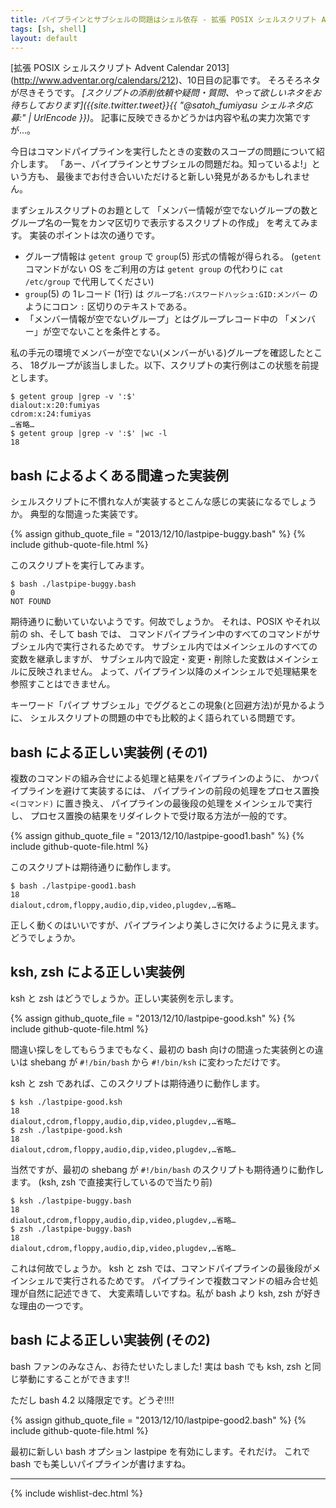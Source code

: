 ```yaml
---
title: パイプラインとサブシェルの問題はシェル依存 - 拡張 POSIX シェルスクリプト Advent Calendar 2013
tags: [sh, shell]
layout: default
---
```


[拡張 POSIX シェルスクリプト Advent Calendar 2013]
(http://www.adventar.org/calendars/212)、10日目の記事です。
そろそろネタが尽きそうです。
*[スクリプトの添削依頼や疑問・質問、やって欲しいネタをお待ちしております]({{site.twitter.tweet}}{{ "@satoh_fumiyasu シェルネタ応募:" | UrlEncode }})*。
記事に反映できるかどうかは内容や私の実力次第ですが…。

今日はコマンドパイプラインを実行したときの変数のスコープの問題について紹介します。
「あー、パイプラインとサブシェルの問題だね。知っているよ!」という方も、
最後までお付き合いいただけると新しい発見があるかもしれません。

まずシェルスクリプトのお題として
「メンバー情報が空でないグループの数とグループ名の一覧をカンマ区切りで表示するスクリプトの作成」
を考えてみます。
実装のポイントは次の通りです。

  * グループ情報は `getent group` で `group`(5) 形式の情報が得られる。
    (`getent` コマンドがない OS をご利用の方は `getent group` の代わりに
    `cat /etc/group` で代用してください)
  * `group`(5) の 1レコード (1行) は `グループ名:パスワードハッシュ:GID:メンバー`
    のようにコロン `:` 区切りのテキストである。
  * 「メンバー情報が空でないグループ」とはグループレコード中の
    「メンバー」が空でないことを条件とする。

私の手元の環境でメンバーが空でない(メンバーがいる)グループを確認したところ、
18グループが該当しました。以下、スクリプトの実行例はこの状態を前提とします。

``` console
$ getent group |grep -v ':$'
dialout:x:20:fumiyas
cdrom:x:24:fumiyas
…省略…
$ getent group |grep -v ':$' |wc -l
18
```

bash によるよくある間違った実装例
----------------------------------------------------------------------

シェルスクリプトに不慣れな人が実装するとこんな感じの実装になるでしょうか。
典型的な間違った実装です。

{% assign github_quote_file = "2013/12/10/lastpipe-buggy.bash" %}
{% include github-quote-file.html %}

このスクリプトを実行してみます。

``` console
$ bash ./lastpipe-buggy.bash
0
NOT FOUND
```

期待通りに動いていないようです。何故でしょうか。
それは、POSIX やそれ以前の sh、そして bash では、
コマンドパイプライン中のすべてのコマンドがサブシェル内で実行されるためです。
サブシェル内ではメインシェルのすべての変数を継承しますが、
サブシェル内で設定・変更・削除した変数はメインシェルに反映されません。
よって、パイプライン以降のメインシェルで処理結果を参照すことはできません。

キーワード「パイプ サブシェル」でググるとこの現象(と回避方法)が見かるように、
シェルスクリプトの問題の中でも比較的よく語られている問題です。

bash による正しい実装例 (その1)
----------------------------------------------------------------------

複数のコマンドの組み合せによる処理と結果をパイプラインのように、
かつパイプラインを避けて実装するには、
パイプラインの前段の処理をプロセス置換 `<(コマンド)` に置き換え、
パイプラインの最後段の処理をメインシェルで実行し、
プロセス置換の結果をリダイレクトで受け取る方法が一般的です。

{% assign github_quote_file = "2013/12/10/lastpipe-good1.bash" %}
{% include github-quote-file.html %}

このスクリプトは期待通りに動作します。

``` console
$ bash ./lastpipe-good1.bash
18
dialout,cdrom,floppy,audio,dip,video,plugdev,…省略…
```

正しく動くのはいいですが、パイプラインより美しさに欠けるように見えます。
どうでしょうか。

ksh, zsh による正しい実装例
----------------------------------------------------------------------

ksh と zsh はどうでしょうか。正しい実装例を示します。

{% assign github_quote_file = "2013/12/10/lastpipe-good.ksh" %}
{% include github-quote-file.html %}

間違い探しをしてもらうまでもなく、最初の bash 向けの間違った実装例との違いは
shebang が `#!/bin/bash` から `#!/bin/ksh` に変わっただけです。

ksh と zsh であれば、このスクリプトは期待通りに動作します。

``` console
$ ksh ./lastpipe-good.ksh
18
dialout,cdrom,floppy,audio,dip,video,plugdev,…省略…
$ zsh ./lastpipe-good.ksh
18
dialout,cdrom,floppy,audio,dip,video,plugdev,…省略…
```

当然ですが、最初の shebang が `#!/bin/bash` のスクリプトも期待通りに動作します。
(ksh, zsh で直接実行しているので当たり前)

``` console
$ ksh ./lastpipe-buggy.bash
18
dialout,cdrom,floppy,audio,dip,video,plugdev,…省略…
$ zsh ./lastpipe-buggy.bash
18
dialout,cdrom,floppy,audio,dip,video,plugdev,…省略…
```

これは何故でしょうか。
ksh と zsh では、コマンドパイプラインの最後段がメインシェルで実行されるためです。
パイプラインで複数コマンドの組み合せ処理が自然に記述できて、
大変素晴しいですね。私が bash より ksh, zsh が好きな理由の一つです。

bash による正しい実装例 (その2)
----------------------------------------------------------------------

bash ファンのみなさん、お待たせいたしました!
実は bash でも ksh, zsh と同じ挙動にすることができます!!

ただし bash 4.2 以降限定です。どうぞ!!!!

{% assign github_quote_file = "2013/12/10/lastpipe-good2.bash" %}
{% include github-quote-file.html %}

最初に新しい bash オプション lastpipe を有効にします。それだけ。
これで bash でも美しいパイプラインが書けますね。

* * *

{% include wishlist-dec.html %}

